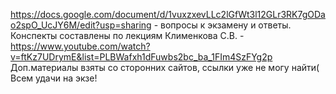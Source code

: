 https://docs.google.com/document/d/1vuxzxevLLc2lGfWt3l12GLr3RK7gODao2spO_UcJY6M/edit?usp=sharing - вопросы к экзамену и ответы. 
Конспекты составлены по лекциям Клименкова С.В. - https://www.youtube.com/watch?v=ftKz7UDrymE&list=PLBWafxh1dFuwbs2bc_ba_1FIm4SzFYg2p
Доп.материалы взяты со сторонних сайтов, ссылки уже не могу найти(
Всем удачи на экзе!
